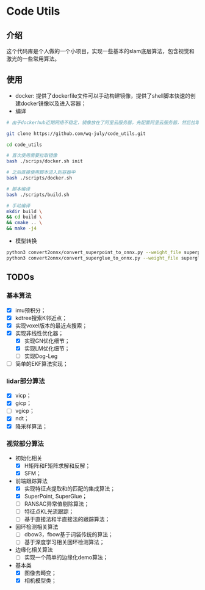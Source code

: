 # Code Utils

## 介绍

这个代码库是个人做的一个小项目，实现一些基本的slam底层算法，包含视觉和激光的一些常用算法。

## 使用

- docker: 提供了dockerfile文件可以手动构建镜像，提供了shell脚本快速的创建docker镜像以及进入容器；
- 编译

``` bash
# 由于dockerhub近期网络不稳定，镜像放在了阿里云服务器，先配置阿里云服务器，然后拉取镜像；

git clone https://github.com/wq-july/code_utils.git

cd code_utils

# 首次使用需要拉取镜像
bash ./scrips/docker.sh init

# 之后直接使用脚本进入到容器中
bash ./scripts/docker.sh

# 脚本编译
bash ./scripts/build.sh

# 手动编译
mkdir build \ 
&& cd build \
&& cmake .. \
&& make -j4

```

- 模型转换

```bash
python3 convert2onnx/convert_superpoint_to_onnx.py --weight_file superpoint_pth_file_path --output_dir superpoint_onnx_file_dir
python3 convert2onnx/convert_superglue_to_onnx.py --weight_file superglue_pth_file_path --output_dir superglue_onnx_file_dir

```

## TODOs

### 基本算法

- [x] imu预积分；
- [x] kdtree搜索K邻近点；
- [x] 实现voxel版本的最近点搜索；
- [x] 实现非线性优化器；
  - [x] 实现GN优化细节；
  - [x] 实现LM优化细节；
  - [ ] 实现Dog-Leg
- [ ] 简单的EKF算法实现；

### lidar部分算法

- [x] vicp；
- [x] gicp；
- [ ] vgicp；
- [x] ndt；
- [x] 降采样算法；

### 视觉部分算法

- 初始化相关
  - [x] H矩阵和F矩阵求解和反解；
  - [x] SFM；

- 前端跟踪算法
  - [x] 实现特征点提取和的匹配的集成算法；
  - [x] SuperPoint, SuperGlue；
  - [ ] RANSAC异常值剔除算法；
  - [ ] 特征点KL光流跟踪；
  - [ ] 基于直接法和半直接法的跟踪算法；
  
- 回环检测相关算法
  - [ ] dbow3，fbow基于词袋传统的算法；
  - [ ] 基于深度学习相关回环检测算法；
  
- 边缘化相关算法
  - [ ] 实现一个简单的边缘化demo算法；

- 基本类
  - [x] 图像去畸变；
  - [x] 相机模型类；
